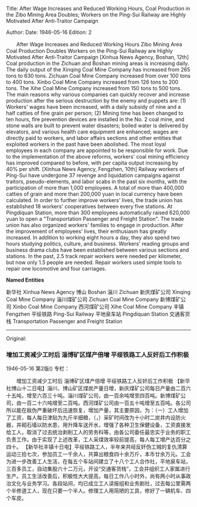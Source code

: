 Title: After Wage Increases and Reduced Working Hours, Coal Production in the Zibo Mining Area Doubles; Workers on the Ping-Sui Railway are Highly Motivated After Anti-Traitor Campaign

Author:
Date: 1946-05-16
Edition: 2

　　After Wage Increases and Reduced Working Hours
    Zibo Mining Area Coal Production Doubles
    Workers on the Ping-Sui Railway are Highly Motivated After Anti-Traitor Campaign
    [Xinhua News Agency, Boshan, 12th] Coal production in the Zichuan and Boshan mining areas is increasing daily. The daily output of the Xinqing Coal Mine Company has increased from 265 tons to 630 tons. Zichuan Coal Mine Company increased from over 100 tons to 400 tons. Xinbo Coal Mine Company increased from 126 tons to 200 tons. The Xihe Coal Mine Company increased from 150 tons to 500 tons. The main reasons why various companies can quickly recover and increase production after the serious destruction by the enemy and puppets are: (1) Workers' wages have been increased, with a daily subsidy of nine and a half catties of fine grain per person; (2) Mining time has been changed to ten hours, fire prevention devices are installed in the No. 2 coal mine, and stone walls are built to prevent water disasters; boiled water is delivered by elevators, and various health care equipment are enhanced; wages are directly paid to workers, and labor affairs sections and other entities that exploited workers in the past have been abolished. The most loyal employees in each company are appointed to be responsible for work. Due to the implementation of the above reforms, workers' coal mining efficiency has improved compared to before, with per capita output increasing by 40% per shift.
    [Xinhua News Agency, Fengzhen, 10th] Railway workers of Ping-Sui have undergone 37 revenge and liquidation campaigns against traitors, pseudo-elements, and labor scabs in the past six months, with the participation of more than 1,000 employees. A total of more than 400,000 catties of grain and more than 200,000 yuan in local currency have been calculated. In order to further improve workers' lives, the trade union has established 18 workers' cooperatives between every five stations. At Pingdiquan Station, more than 300 employees automatically raised 620,000 yuan to open a "Transportation Passenger and Freight Station". The trade union has also organized workers' families to engage in production. After the improvement of employees' lives, their enthusiasm has greatly increased. In addition to working eight hours a day, they also spend two hours studying politics, culture, and business. Workers' reading groups and business drama clubs have been established between various sections and stations. In the past, 2.5 track repair workers were needed per kilometer, but now only 1.5 people are needed. Repair workers used simple tools to repair one locomotive and four carriages.



**Named Entities**


新华社  Xinhua News Agency
博山  Boshan
淄川  Zichuan
新庆煤矿公司   Xinqing Coal Mine Company
淄川煤矿公司   Zichuan Coal Mine Company
新博煤矿公司   Xinbo Coal Mine Company
西河煤矿公司   Xihe Coal Mine Company
丰镇  Fengzhen
平绥铁路  Ping-Sui Railway
平地泉车站  Pingdiquan Station
交通客货栈   Transportation Passenger and Freight Station



<hr /> 

Original: 


### 增加工资减少工时后  淄博矿区煤产倍增  平绥铁路工人反奸后工作积极

1946-05-16
第2版()
专栏：

　　增加工资减少工时后
    淄博矿区煤产倍增
    平绥铁路工人反奸后工作积极
    【新华社博山十二日电】淄川、博山矿区煤炭产量日增，新庆煤矿公司每日产量由二百六十五吨，增至六百三十吨。淄川煤矿公司，由一百余吨增至四百吨。新博煤矿公司，由一百二十六吨增至二百吨。西河煤矿公司由一百五十吨增至五百吨。各公司所以能在敌伪严重破坏后迅速恢复，增加产量，其主要原因，为：（一）工人增加了工资，每人每日津贴为九斤半细粮，（，）采矿时间改为十小时二炭井内设防火器，并砌石墙以防水患，用升降车送开水，增强了各种卫生保健设备，工资直接发给工人，取消了过去统治剥削工人的劳务科等，由各公司委任最忠实于业务的职工负责工作。由于实现了上述改革，工人采煤效率较前提高，每人每工增产达百分之四十。
    【新华社丰镇十日电】平绥铁路工人，半年来共经反奸伪工贼的复仇清算运动三拾七次，参加员工一千余人，共算出粮食四十余万斤，本币廿余万元。工会为进一步改善工人生活，在每五个车站间建立了十八个工人合作社，平地泉车站，三百多员工，自动集股六十二万元，开设“交通客货栈”，工会并组织工人家属进行生产。员工生活改善后，积极性大大提高，每日工作八小时外，尚有两小时从事政治文化与业务学习。各段站间，均已成立工人读报组和业务剧社，过去每公里需两个半修道工人，现在只要一个半人。修理工人用简陋的工具，修好了一辆机车、四个车皮。
